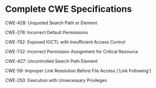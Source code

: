 

# Complete CWE Specifications

CWE-428: Unquoted Search Path or Element

CWE-276: Incorrect Default Permissions

CWE-782: Exposed IOCTL with Insufficient Access Control

CWE-732: Incorrect Permission Assignment for Critical Resource

CWE-427: Uncontrolled Search Path Element

CWE-59: Improper Link Resolution Before File Access ('Link Following')

CWE-250: Execution with Unnecessary Privileges
